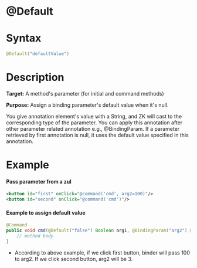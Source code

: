 # @Default

Syntax
======

``` java
@Default("defaultValue")
```

Description
===========

**Target:** A method's parameter (for initial and command methods)

**Purpose:** Assign a binding parameter's default value when it's null.

You give annotation element's value with a String, and ZK will cast to the corresponding type of the parameter. You can apply this annotation after other parameter related annotation e.g., @BindingParam. If a parameter retrieved by first annotation is null, it uses the default value specified in this annotation.

Example
=======

#### Pass parameter from a zul
``` xml
<button id="first" onClick="@command('cmd', arg2=100)"/>
<button id="second" onClick="@command('cmd')"/>
```

#### Example to assign default value
``` java
@Command
public void cmd(@Default("false") Boolean arg1, @BindingParam("arg2") @Default("3") Integer arg2) {
    // method body
}
```

-   According to above example, if we click first button, binder will pass 100 to arg2. If we click second button, arg2 will be 3.

